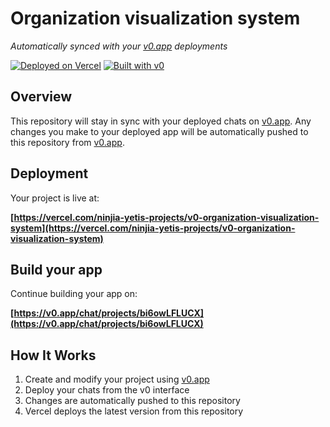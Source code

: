 # Organization visualization system

*Automatically synced with your [v0.app](https://v0.app) deployments*

[![Deployed on Vercel](https://img.shields.io/badge/Deployed%20on-Vercel-black?style=for-the-badge&logo=vercel)](https://vercel.com/ninjia-yetis-projects/v0-organization-visualization-system)
[![Built with v0](https://img.shields.io/badge/Built%20with-v0.app-black?style=for-the-badge)](https://v0.app/chat/projects/bi6owLFLUCX)

## Overview

This repository will stay in sync with your deployed chats on [v0.app](https://v0.app).
Any changes you make to your deployed app will be automatically pushed to this repository from [v0.app](https://v0.app).

## Deployment

Your project is live at:

**[https://vercel.com/ninjia-yetis-projects/v0-organization-visualization-system](https://vercel.com/ninjia-yetis-projects/v0-organization-visualization-system)**

## Build your app

Continue building your app on:

**[https://v0.app/chat/projects/bi6owLFLUCX](https://v0.app/chat/projects/bi6owLFLUCX)**

## How It Works

1. Create and modify your project using [v0.app](https://v0.app)
2. Deploy your chats from the v0 interface
3. Changes are automatically pushed to this repository
4. Vercel deploys the latest version from this repository